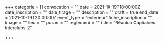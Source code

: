 +++
categorie = []
convocation = ""
date = 2021-10-19T18:00:00Z
date_inscription = ""
date_tirage = ""
description = ""
draft = true
end_date = 2021-10-19T20:00:00Z
event_type = "exterieur"
fiche_inscription = ""
image = ""
lieu = ""
poster = ""
reglement = ""
title = "Réunion Capitaines Interclubs-2"

+++
